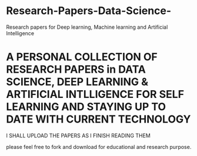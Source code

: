 # Research-Papers-Data-Science-
Research papers for Deep learning, Machine learning and Artificial Intelligence 

# A PERSONAL COLLECTION OF RESEARCH PAPERS in DATA SCIENCE, DEEP LEARNING & ARTIFICIAL INTLLIGENCE FOR SELF LEARNING AND STAYING UP TO DATE WITH CURRENT TECHNOLOGY

I SHALL UPLOAD THE PAPERS AS I FINISH READING THEM

please feel free to fork and download for educational and research purpose. 
